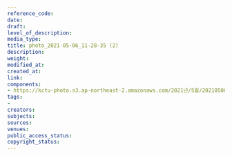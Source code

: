 ```yaml
---
reference_code: 
date: 
draft: 
level_of_description: 
media_type: 
title: photo_2021-05-06_11-28-35 (2)
description: 
weight: 
modified_at: 
created_at: 
link: 
components:
- https://kctu-photo.s3.ap-northeast-2.amazonaws.com/2021년/5월/20210506_최저임금위원회+권순원+공익위원+사퇴촉구+기자회견/세종충남본부/photo_2021-05-06_11-28-35+(2).jpg
tags:
- 
creators: 
subjects: 
sources: 
venues: 
public_access_status: 
copyright_status: 
---
```

